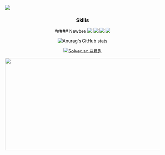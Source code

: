  <img src="https://capsule-render.vercel.app/api?type=wave&color=auto&height=300&section=header&text=Hi!%20%20Retto%20Github&fontSize=90" />

<div align="center">
  


  <h3 align="center"> Skills </h3>
##### Newbee
<img src="https://img.shields.io/badge/Rust-000000?style=flat-square&logo=Rust&logoColor=white"/> <img src="https://img.shields.io/badge/JavaScript-ffff00?style=flat-square&logo=Javascript&logoColor=black"/>  <img src="https://img.shields.io/badge/ReScript-ff7f00?style=flat-square&logo=Rescript&logoColor=white"/>  <img src="https://img.shields.io/badge/React-3949ab?style=flat-square&logo=React&logoColor=white"/> 


<!--

**blacktoast/blacktoast** is a ✨ _special_ ✨ repository because its `README.md` (this file) appears on your GitHub profile.

Here are some ideas to get you started:

- 🔭 I’m currently working on ...
- 🌱 I’m currently learning ...
- 👯 I’m looking to collaborate on ...
- 🤔 I’m looking for help with ...
- 💬 Ask me about ...
- 📫 How to reach me: ...
- 😄 Pronouns: ...
- ⚡ Fun fact: ...
-->
![Anurag's GitHub stats](https://github-readme-stats.vercel.app/api?username=blacktoast&show_icons=true&theme=radical)

[![Solved.ac
프로필](http://mazassumnida.wtf/api/v2/generate_badge?boj=seong9887)](https://solved.ac/profile/seong9887)

<a href="https://github.com/devxb/gitanimals">
<img
  src="https://render.gitanimals.org/farms/blacktoast"
  width="1200"
  height="300"
/>
</a>
  </div>


